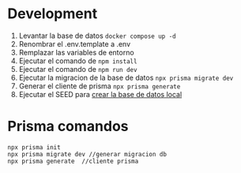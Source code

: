 # Development

1. Levantar la base de datos `docker compose up -d`
2. Renombrar el .env.template a .env
3. Remplazar las variables de entorno
4. Ejecutar el comando de `npm install`
5. Ejecutar el comando de `npm run dev`
6. Ejecutar la migracion de la base de datos `npx prisma migrate dev`
7. Generar el cliente de prisma `npx prisma generate`
8. Ejecutar el SEED para [crear la base de datos local](localhost:3000/api/seed)

# Prisma comandos

```
npx prisma init
npx prisma migrate dev //generar migracion db
npx prisma generate  //cliente prisma
```
